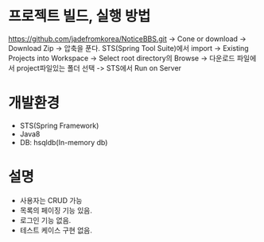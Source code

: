 
# 프로젝트 빌드, 실행 방법
https://github.com/jadefromkorea/NoticeBBS.git
-> Cone or download -> Download Zip -> 압축을 푼다.
STS(Spring Tool Suite)에서 import -> Existing Projects into Workspace
-> Select root directory의 Browse
-> 다운로드 파일에서 project파일있는 폴더 선택
-> STS에서 Run on Server

  
# 개발환경
- STS(Spring Framework)
- Java8
- DB: hsqldb(In-memory db)

  
# 설명
- 사용자는 CRUD 가능
- 목록의 페이징 기능 있음.
- 로그인 기능 없음.
- 테스트 케이스 구현 없음.

